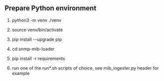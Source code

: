 #


## Prepare Python environment

1. python3 -m venv ./venv

2. source venv/bin/activate

3. pip install --upgrade pip

4. cd snmp-mib-loader

5. pip install -r requirements

6. run one of the run*.sh scripts of choice, see mib_ingester.py header for example